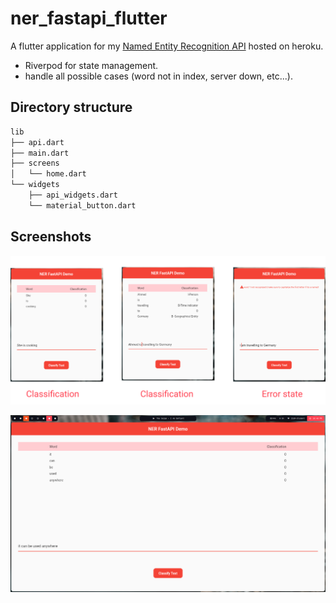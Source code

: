 # ner_fastapi_flutter

A flutter application for my [Named Entity Recognition API](https://github.com/Blacksuan19/NER-FastAPI/) hosted on heroku.

- Riverpod for state management.
- handle all possible cases (word not in index, server down, etc...).

## Directory structure

```sh
lib
├── api.dart
├── main.dart
├── screens
│   └── home.dart
└── widgets
    ├── api_widgets.dart
    └── material_button.dart
```

## Screenshots

![mobile](screenshots/mobile.png)

![desktop](screenshots/desktop.png)

